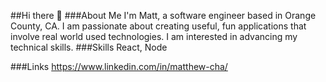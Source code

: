 ##Hi there 👋
###About Me
I'm Matt, a software engineer based in Orange County, CA. 
I am passionate about creating useful, fun applications that involve real world used technologies. 
I am interested in advancing my technical skills.
###Skills
React, Node

###Links
https://www.linkedin.com/in/matthew-cha/


<!--
**matt-cha/matt-cha** is a ✨ _special_ ✨ repository because its `README.md` (this file) appears on your GitHub profile.

Here are some ideas to get you started:

- 🔭 I’m currently working on ...
- 🌱 I’m currently learning ...
- 👯 I’m looking to collaborate on ...
- 🤔 I’m looking for help with ...
- 💬 Ask me about ...
- 📫 How to reach me: ...
- 😄 Pronouns: ...
- ⚡ Fun fact: ...
-->
